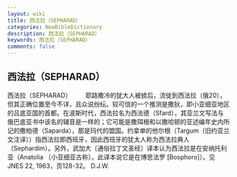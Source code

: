 ```yaml
---
layout: wiki
title: 西法拉（SEPHARAD）
categories: NewBibleDictionary
description: 西法拉（SEPHARAD）
keywords: 西法拉（SEPHARAD）
comments: false
---
```


## 西法拉（SEPHARAD）



西法拉（SEPHARAD）
　　耶路撒冷的犹大人被掳后，流徙到西法拉（俄20），但其正确位置至今不详，且众说纷纭。较可信的一个推测是撒狄，即小亚细亚地区的吕底亚国的首都。在波斯时代，西法拉名为西法德（Sfard），其亚兰文写法与俄巴底亚书中该名的辅音是一样的；它可能是撒珥根和以撒哈顿的亚述编年史内所记的撒柏德（Saparda），那是玛代的盟国。约拿单的他尔根（Targum〔旧约亚兰文注译〕）指西法拉即西班牙，因此西班牙的犹太人称为西法拉典人（Sephardim）。另外，武加大〔通俗拉丁文圣经〕译本认为西法拉是在安纳托利亚（Anatolia 〔小亚细亚古称〕，此译本说它是在博思法罗 [Bosphoro]）。见 JNES
22, 1963，页128-32。
D.J.W.




